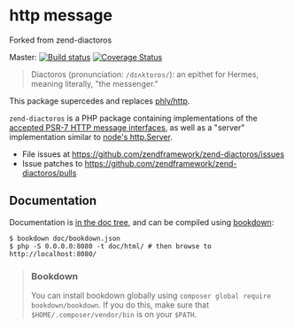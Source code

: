 # http message

Forked from zend-diactoros

Master:
[![Build status][Master image]][Master]
[![Coverage Status][Master coverage image]][Master coverage]

> Diactoros (pronunciation: `/dɪʌktɒrɒs/`): an epithet for Hermes, meaning literally, "the messenger."

This package supercedes and replaces [phly/http](https://github.com/phly/http).

`zend-diactoros` is a PHP package containing implementations of the [accepted PSR-7 HTTP message interfaces](https://github.com/php-fig/fig-standards/blob/master/accepted/PSR-7-http-message.md), as well as a "server" implementation similar to [node's http.Server](http://nodejs.org/api/http.html).

* File issues at https://github.com/zendframework/zend-diactoros/issues
* Issue patches to https://github.com/zendframework/zend-diactoros/pulls

## Documentation

Documentation is [in the doc tree](doc/), and can be compiled using [bookdown](http://bookdown.io):

```console
$ bookdown doc/bookdown.json
$ php -S 0.0.0.0:8080 -t doc/html/ # then browse to http://localhost:8080/
```

> ### Bookdown
>
> You can install bookdown globally using `composer global require bookdown/bookdown`. If you do
> this, make sure that `$HOME/.composer/vendor/bin` is on your `$PATH`.

  [Master]: https://travis-ci.org/amouhzi/http-message
  [Master image]: https://secure.travis-ci.org/amouhzi/http-message.svg?branch=master
  [Master coverage image]: https://img.shields.io/coveralls/amouhzi/http-message/master.svg
  [Master coverage]: https://coveralls.io/r/amouhzi/http-message?branch=master
